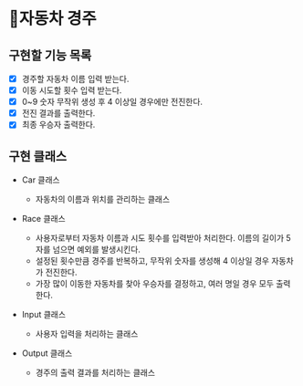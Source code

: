 # 🚗자동차 경주

## 구현할 기능 목록

- [x] 경주할 자동차 이름 입력 받는다.
- [x] 이동 시도할 횟수 입력 받는다.
- [x] 0~9 숫자 무작위 생성 후 4 이상일 경우에만 전진한다.
- [x] 전진 결과를 출력한다.
- [x] 최종 우승자 출력한다.

## 구현 클래스

* Car 클래스
  * 자동차의 이름과 위치를 관리하는 클래스


* Race 클래스
  * 사용자로부터 자동차 이름과 시도 횟수를 입력받아 처리한다. 이름의 길이가 5자를 넘으면 예외를 발생시킨다.
  * 설정된 횟수만큼 경주를 반복하고, 무작위 숫자를 생성해 4 이상일 경우 자동차가 전진한다.
  * 가장 많이 이동한 자동차를 찾아 우승자를 결정하고, 여러 명일 경우 모두 출력한다.


* Input 클래스
  * 사용자 입력을 처리하는 클래스



* Output 클래스
  * 경주의 출력 결과를 처리하는 클래스

